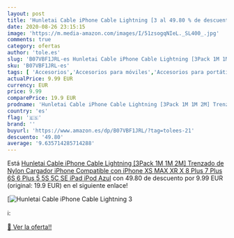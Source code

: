 ```yaml
---
layout: post
title: 'Hunletai Cable iPhone Cable Lightning [3 al 49.80 % de descuento'
date: 2020-08-26 23:15:15
image: 'https://m.media-amazon.com/images/I/51zsogqNIeL._SL400_.jpg'
comments: true
category: ofertas
author: 'tole.es'
slug: 'B07VBF1JRL-es Hunletai Cable iPhone Cable Lightning [3Pack 1M 1M 2M]...'
sku: 'B07VBF1JRL-es'
tags: [ 'Accesorios','Accesorios para móviles','Accesorios para portátiles y netbooks','Cargadores y adaptadores para portátiles y netbooks','Cargadores y bases de carga para portátiles y netbooks','Comunicación móvil y accesorios','Electrónica','Fundas y carcasas para teléfonos móviles','Informática','Móviles','Móviles y smartphones libres','ipad','iphone','ipod', ]
actualPrice: 9.99 EUR
currency: EUR
price: 9.99
comparePrice: 19.9 EUR
prodname: 'Hunletai Cable iPhone Cable Lightning [3Pack 1M 1M 2M] Trenzado de Nylon Cargador iPhone Compatible con iPhone XS MAX XR X 8 Plus 7 Plus 6S 6 Plus 5 5S 5C SE iPad iPod  Azul'
country: 'es'
flag: '🇪🇸'
brand: ''
buyurl: 'https://www.amazon.es/dp/B07VBF1JRL/?tag=tolees-21'
descuento: '49.80'
average: '9.635714285714288'
---
```


Está [Hunletai Cable iPhone Cable Lightning [3Pack 1M 1M 2M] Trenzado de Nylon Cargador iPhone Compatible con iPhone XS MAX XR X 8 Plus 7 Plus 6S 6 Plus 5 5S 5C SE iPad iPod  Azul](https://www.amazon.es/dp/B07VBF1JRL/?tag=tolees-21) con 49.80 de descuento por 9.99 EUR (original: 19.9 EUR) en el siguiente enlace!

[![Hunletai Cable iPhone Cable Lightning [3](https://m.media-amazon.com/images/I/51zsogqNIeL._SL400_.jpg)](https://www.amazon.es/dp/B07VBF1JRL/?tag=tolees-21)

ℹ️:


[🛒 Ver la oferta!!](https://www.amazon.es/dp/B07VBF1JRL/?tag=tolees-21)
